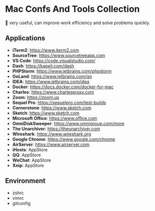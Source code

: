 # Mac Confs And Tools Collection

💫 very useful, can improve work efficiency and solve problems quickly.

## Applications

- **iTerm2**: https://www.iterm2.com
- **SourceTree**: https://www.sourcetreeapp.com
- **VS Code**: https://code.visualstudio.com/
- **Dash**: https://kapeli.com/dash
- **PHPStorm**: https://www.jetbrains.com/phpstorm
- **GoLand**: https://www.jetbrains.com/go
- **IDEA**: https://www.jetbrains.com/idea
- **Docker**: https://docs.docker.com/docker-for-mac
- **Charles**: https://www.charlesproxy.com
- **Zoom**: https://zoom.us
- **Sequel Pro**: https://sequelpro.com/test-builds
- **Cornerstone**: https://www.sketch.com
- **Sketch**: https://www.sketch.com
- **Microsoft Office**: https://www.office.com
- **OmniDiskSweeper**: https://www.omnigroup.com/more
- **The Unarchiver**: https://theunarchiver.com
- **Wireshark**: https://www.wireshark.org
- **Google Chrome**: https://www.google.com/chrome
- **AirServer**: https://www.airserver.com
- **iHosts**: AppStore
- **QQ**: AppStore
- **WeChat**: AppStore
- **Xnip**: AppStore

## Environment

- zshrc
- vimrc
- gitconfig

